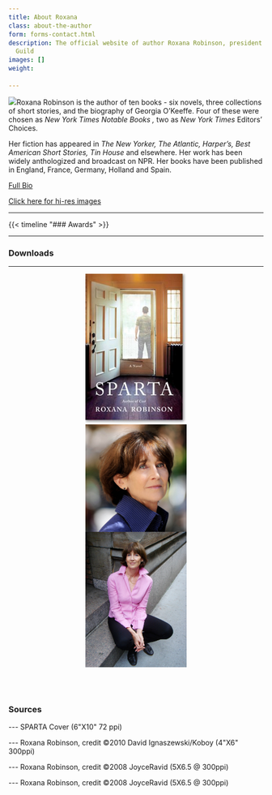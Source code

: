```yaml
---
title: About Roxana
class: about-the-author
form: forms-contact.html
description: The official website of author Roxana Robinson, president of the Authors
  Guild
images: []
weight: 

---
```

![](/uploads/Roxana-Robinson-by-Beowulf-Sheehan.jpg)Roxana Robinson is the author of ten books - six novels, three collections of short stories, and the biography of Georgia O’Keeffe. Four of these were chosen as _New York Times Notable Books ,_ two as _New York Times_ Editors’ Choices.

Her fiction has appeared in _The New Yorker, The Atlantic, Harper’s, Best American Short Stories, Tin House_ and elsewhere. Her work has been widely anthologized and broadcast on NPR. Her books have been published in England, France, Germany, Holland and Spain.

[Full Bio](/biography/)

[Click here for hi-res images](#downloads)

***

{{< timeline "### Awards" >}}

<hr>

### Downloads

***

[![](/uploads/sparta_robinson_275x400.jpg)](/uploads/sparta_robinson_275x400.jpg)[![](/uploads/Roxana-ROBINSON-14David-Ignaszewski-koboy_LG-crop.jpg)](/uploads/Roxana-ROBINSON-14David-Ignaszewski-koboy_LG-crop.jpg)[![](/uploads/Robinson_JoyceRavid.jpg)](/uploads/Robinson_JoyceRavid.jpg)

<style>
p a img {
flex-basis:32%;
margin: auto;
text-align:center;
max-width: 200px;
flex-wrap: wrap;
display: flex;

}
</style>
<div style="width:100%;clear:both;margin:2em 0;"> </div>

### Sources

\--- SPARTA Cover (6"X10" 72 ppi)

\--- Roxana Robinson, credit ©2010 David Ignaszewski/Koboy (4"X6" 300ppi)

\--- Roxana Robinson, credit ©2008 JoyceRavid (5X6.5 @ 300ppi)

\--- Roxana Robinson, credit ©2008 JoyceRavid (5X6.5 @ 300ppi)